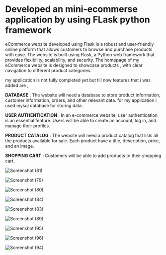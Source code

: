 # Developed an mini-ecommerse application by using FLask python framework


eCommerce website developed using Flask is a robust and user-friendly online platform that allows customers to browse and purchase products with ease. The website is built using Flask, a Python web framework that provides flexibility, scalability, and security.
The homepage of my eCommerce website is designed to showcase products , with clear navigation to different product categories.

my application is not fully completed yet but till now features that i was added are ,

**DATABASE** : The website will need a database to store product information, customer information, orders, and other relevant data.
for my application i used mysql database for storing data.

**USER AUTHENTICATION** : In an e-commerce website, user authentication is an essential feature. Users will be able to create an account, log in, and manage their profiles.

**PRODUCT CATALOG** : The website will need a product catalog that lists all the products available for sale. Each product have a title, description, price, and an image.

**SHOPPING CART** : Customers will be able to add products to their shopping cart.

![Screenshot (81)](https://user-images.githubusercontent.com/110908237/228554523-0a12bb5c-a392-437b-a0ef-a9c69398b422.png)

![Screenshot (79)](https://user-images.githubusercontent.com/110908237/228554591-567ff7c4-87ea-4486-89ba-415bd08f32a5.png)

![Screenshot (80)](https://user-images.githubusercontent.com/110908237/228554621-324654d8-03bf-4eed-bdd3-96feb7a9a1c8.png)

![Screenshot (84)](https://user-images.githubusercontent.com/110908237/228554692-f50f6523-64cd-4e35-bef0-65bbb9a0c087.png)

![Screenshot (83)](https://user-images.githubusercontent.com/110908237/228554720-bafbf9a6-060f-403f-a3d5-3ecd0d35e933.png)

![Screenshot (89)](https://user-images.githubusercontent.com/110908237/228554767-6c8e1142-b996-489b-a1e0-518381c35334.png)

![Screenshot (95)](https://user-images.githubusercontent.com/110908237/228554807-6daf9fab-02cb-4958-b654-455e4f9088a0.png)

![Screenshot (96)](https://user-images.githubusercontent.com/110908237/228554844-201cbd4c-f480-42c6-b583-6926b733f3cd.png)

![Screenshot (94)](https://user-images.githubusercontent.com/110908237/228554865-3575cb92-568c-4b5f-aa13-8bf2521dba9e.png)
